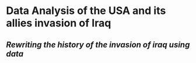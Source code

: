 #                                             Data Analysis of the USA and its allies invasion of Iraq
##                                           *Rewriting the history of the invasion of iraq using data*

